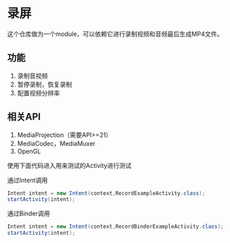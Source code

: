 # 录屏

这个仓库做为一个module，可以依赖它进行录制视频和音频最后生成MP4文件。

功能
--------
1. 录制音视频
2. 暂停录制，恢复录制
3. 配置视频分辨率

相关API
--------
1. MediaProjection（需要API>=21）
2. MediaCodec，MediaMuxer
3. OpenGL

使用下面代码进入用来测试的Activity进行测试

通过Intent调用
```java
Intent intent = new Intent(context,RecordExampleActivity.class);
startActivity(intent);
```
通过Binder调用
```java
Intent intent = new Intent(context,RecordBinderExampleActivity.class);
startActivity(intent);
```
